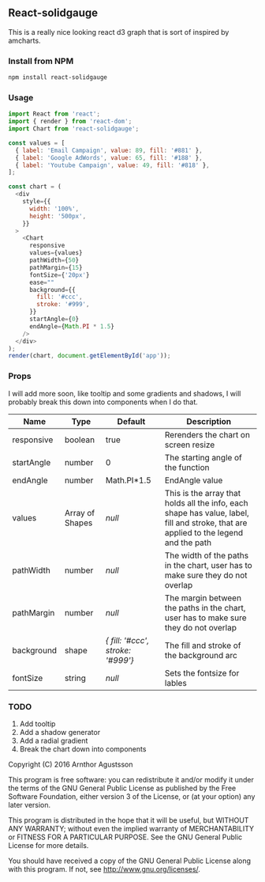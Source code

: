 ## React-solidgauge
This is a really nice looking react d3 graph that is sort of inspired by amcharts.

### Install from NPM
```sh
npm install react-solidgauge
```

### Usage

```js
import React from 'react';
import { render } from 'react-dom';
import Chart from 'react-solidgauge';

const values = [
  { label: 'Email Campaign', value: 89, fill: '#881' },
  { label: 'Google AdWords', value: 65, fill: '#188' },
  { label: 'Youtube Campaign', value: 49, fill: '#818' },
];

const chart = (
  <div
    style={{
      width: '100%',
      height: '500px',
    }}
  >
    <Chart
      responsive
      values={values}
      pathWidth={50}
      pathMargin={15}
      fontSize={'20px'}
      ease=""
      background={{
        fill: '#ccc',
        stroke: '#999',
      }}
      startAngle={0}
      endAngle={Math.PI * 1.5}
    />
  </div>
);
render(chart, document.getElementById('app'));
```


### Props
I will add more soon, like tooltip and some gradients and shadows, I will probably break this down into components when I do that.

|Name|Type|Default|Description|
---|---|---|---
responsive|boolean|true| Rerenders the chart on screen resize
startAngle|number|0|The starting angle of the function
endAngle|number|Math.PI*1.5|EndAngle value
values|Array of Shapes|*null*|This is the array that holds all the info, each shape has value, label, fill and stroke, that are applied to the legend and the path
pathWidth|number|*null*|The width of the paths in the chart, user has to make sure they do not overlap
pathMargin|number|*null*|The margin between the paths in the chart, user has to make sure they do not overlap
background|shape|*{ fill: '#ccc', stroke: '#999'}*|The fill and stroke of the background arc
fontSize|string|*null*|Sets the fontsize for lables


### TODO
1. Add tooltip
2. Add a shadow generator
3. Add a radial gradient
4. Break the chart down into components

Copyright (C) 2016  Arnthor Agustsson

This program is free software: you can redistribute it and/or modify
it under the terms of the GNU General Public License as published by
the Free Software Foundation, either version 3 of the License, or
(at your option) any later version.

This program is distributed in the hope that it will be useful,
but WITHOUT ANY WARRANTY; without even the implied warranty of
MERCHANTABILITY or FITNESS FOR A PARTICULAR PURPOSE.  See the
GNU General Public License for more details.

You should have received a copy of the GNU General Public License
along with this program.  If not, see <http://www.gnu.org/licenses/>.



